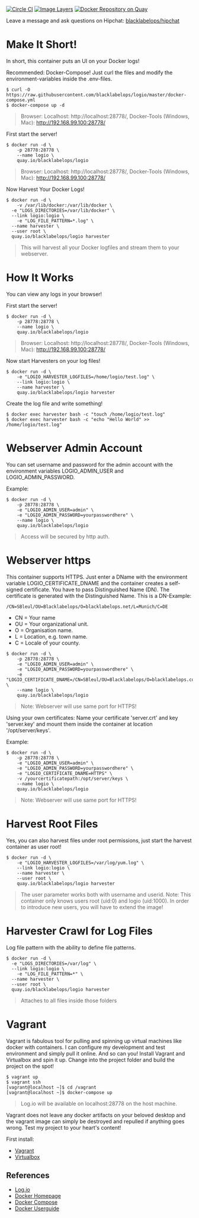 [![Circle CI](https://circleci.com/gh/blacklabelops/logio/tree/master.svg?style=shield)](https://circleci.com/gh/blacklabelops/logio/tree/master)
[![Image Layers](https://badge.imagelayers.io/blacklabelops/logio:latest.svg)](https://imagelayers.io/?images=blacklabelops/logio:latest 'Get your own badge on imagelayers.io')
[![Docker Repository on Quay](https://quay.io/repository/blacklabelops/logio/status "Docker Repository on Quay")](https://quay.io/repository/blacklabelops/jenkins)

Leave a message and ask questions on Hipchat: [blacklabelops/hipchat](https://www.hipchat.com/geogBFvEM)

# Make It Short!

In short, this container puts an UI on your Docker logs!

Recommended: Docker-Compose! Just curl the files and modify the environment-variables inside
the .env-files.

~~~~
$ curl -O https://raw.githubusercontent.com/blacklabelops/logio/master/docker-compose.yml
$ docker-compose up -d
~~~~

> Browser: Localhost: http://localhost:28778/, Docker-Tools (Windows, Mac): http://192.168.99.100:28778/

First start the server!

~~~~
$ docker run -d \
    -p 28778:28778 \
    --name logio \
    quay.io/blacklabelops/logio
~~~~

> Browser: Localhost: http://localhost:28778/, Docker-Tools (Windows, Mac): http://192.168.99.100:28778/

Now Harvest Your Docker Logs!

~~~~
$ docker run -d \
	-v /var/lib/docker:/var/lib/docker \
  -e "LOGS_DIRECTORIES=/var/lib/docker" \
  --link logio:logio \
	-e "LOG_FILE_PATTERN=*.log" \
  --name harvester \
  --user root \
  quay.io/blacklabelops/logio harvester
~~~~

> This will harvest all your Docker logfiles and stream them to your webserver.

# How It Works

You can view any logs in your browser!

First start the server!

~~~~
$ docker run -d \
    -p 28778:28778 \
    --name logio \
    quay.io/blacklabelops/logio
~~~~

> Browser: Localhost: http://localhost:28778/, Docker-Tools (Windows, Mac): http://192.168.99.100:28778/

Now start Harvesters on your log files!

~~~~
$ docker run -d \
    -e "LOGIO_HARVESTER_LOGFILES=/home/logio/test.log" \
    --link logio:logio \
    --name harvester \
    quay.io/blacklabelops/logio harvester
~~~~

Create the log file and write something!

~~~~
$ docker exec harvester bash -c "touch /home/logio/test.log"
$ docker exec harvester bash -c "echo "Hello World" >> /home/logio/test.log"
~~~~

# Webserver Admin Account

You can set username and password for the admin account with the environment variables
LOGIO_ADMIN_USER and LOGIO_ADMIN_PASSWORD.

Example:

~~~~
$ docker run -d \
    -p 28778:28778 \
    -e "LOGIO_ADMIN_USER=admin" \
    -e "LOGIO_ADMIN_PASSWORD=yourpasswordhere" \
    --name logio \
    quay.io/blacklabelops/logio
~~~~

> Access will be secured by http auth.

# Webserver https

This container supports HTTPS. Just enter a DName with the environment variable LOGIO_CERTIFICATE_DNAME and the container creates a self-signed certificate. You have to pass Distinguished Name (DN). The certificate is generated with the Distinguished Name. This is a DN-Example:

~~~~
/CN=SBleul/OU=Blacklabelops/O=blacklabelops.net/L=Munich/C=DE
~~~~

  * CN = Your name
  * OU = Your organizational unit.
  * O = Organisation name.
  * L = Location, e.g. town name.
  * C = Locale of your county.

~~~~
$ docker run -d \
    -p 28778:28778 \
    -e "LOGIO_ADMIN_USER=admin" \
    -e "LOGIO_ADMIN_PASSWORD=yourpasswordhere" \
    -e "LOGIO_CERTIFICATE_DNAME=/CN=SBleul/OU=Blacklabelops/O=blacklabelops.com/L=Munich/C=DE" \
    --name logio \
    quay.io/blacklabelops/logio
~~~~

> Note: Webserver will use same port for HTTPS!

Using your own certificates: Name your certificate 'server.crt' and key 'server.key' and mount them inside the
container at location '/opt/server/keys'.

Example:

~~~~
$ docker run -d \
    -p 28778:28778 \
    -e "LOGIO_ADMIN_USER=admin" \
    -e "LOGIO_ADMIN_PASSWORD=yourpasswordhere" \
    -e "LOGIO_CERTIFICATE_DNAME=HTTPS" \
    -v /yourcertificatepath:/opt/server/keys \
    --name logio \
    quay.io/blacklabelops/logio
~~~~

> Note: Webserver will use same port for HTTPS!

# Harvest Root Files

Yes, you can also harvest files under root permissions, just start the harvest container
as user root!

~~~~
$ docker run -d \
    -e "LOGIO_HARVESTER_LOGFILES=/var/log/yum.log" \
    --link logio:logio \
    --name harvester \
    --user root \
    quay.io/blacklabelops/logio harvester
~~~~

> The user parameter works both with username and userid. Note: This container only knows users root (uid:0) and logio (uid:1000). In order to introduce new users, you will have to extend the image!

# Harvester Crawl for Log Files

Log file pattern with the ability to define file patterns.

~~~~
$ docker run -d \
  -e "LOGS_DIRECTORIES=/var/log" \
  --link logio:logio \
	-e "LOG_FILE_PATTERN=*" \
  --name harvester \
  --user root \
  quay.io/blacklabelops/logio harvester
~~~~

> Attaches to all files inside those folders

# Vagrant

Vagrant is fabulous tool for pulling and spinning up virtual machines like docker with containers. I can configure my development and test environment and simply pull it online. And so can you! Install Vagrant and Virtualbox and spin it up. Change into the project folder and build the project on the spot!

~~~~
$ vagrant up
$ vagrant ssh
[vagrant@localhost ~]$ cd /vagrant
[vagrant@localhost ~]$ docker-compose up
~~~~

> Log.io will be available on localhost:28778 on the host machine.

Vagrant does not leave any docker artifacts on your beloved desktop and the vagrant image can simply be destroyed and repulled if anything goes wrong. Test my project to your heart's content!

First install:

* [Vagrant](https://www.vagrantup.com/)
* [Virtualbox](https://www.virtualbox.org/)

## References

* [Log.io](http://logio.org/)
* [Docker Homepage](https://www.docker.com/)
* [Docker Compose](https://docs.docker.com/compose/)
* [Docker Userguide](https://docs.docker.com/userguide/)
